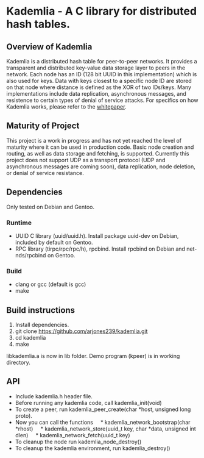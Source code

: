 # Kademlia - A C library for distributed hash tables.

## Overview of Kademlia
Kademlia is a distributed hash table for peer-to-peer networks. It provides a transparent and distributed key-value data storage layer to peers in the network. Each node has an ID (128 bit UUID in this implementation) which is also used for keys. Data with keys closest to a specific node ID are stored on that node where distance is defined as the XOR of two IDs/keys. Many implementations include data replication, asynchronous messages, and resistence to certain types of denial of service attacks. For specifics on how Kademlia works, please refer to the <a href="https://cs.brown.edu/courses/csci2950-g/papers/kademlia.pdf">whitepaper</a>.

## Maturity of Project
This project is a work in progress and has not yet reached the level of maturity where it can be used in production code. Basic node creation and routing, as well as data storage and fetching, is supported. Currently this project does not support UDP as a transport protocol (UDP and asynchronous messages are coming soon), data replication, node deletion, or denial of service resistance.

## Dependencies
Only tested on Debian and Gentoo.

### Runtime
- UUID C library (uuid/uuid.h). Install package uuid-dev on Debian, included by default on Gentoo.
- RPC library (tirpc/rpc/rpc/h), rpcbind. Install rpcbind on Debian and net-nds/rpcbind on Gentoo.

### Build
- clang or gcc (default is gcc)
- make

## Build instructions
1. Install dependencies.
2. git clone https://github.com/arjones239/kademlia.git
3. cd kademlia
4. make

libkademlia.a is now in lib folder. Demo program (kpeer) is in working directory.

## API
- Include kademlia.h header file.
- Before running any kademlia code, call kademlia_init(void)
- To create a peer, run kademlia_peer_create(char *host, unsigned long proto).
- Now you can call the functions
&nbsp; &nbsp; * kademlia_network_bootstrap(char *rhost)
&nbsp; &nbsp; * kademlia_network_store(uuid_t key, char *data, unsigned int dlen)
&nbsp; &nbsp; * kademlia_network_fetch(uuid_t key)
- To cleanup the node run kademlia_node_destroy()
- To cleanup the kademlia environment, run kademlia_destroy()

